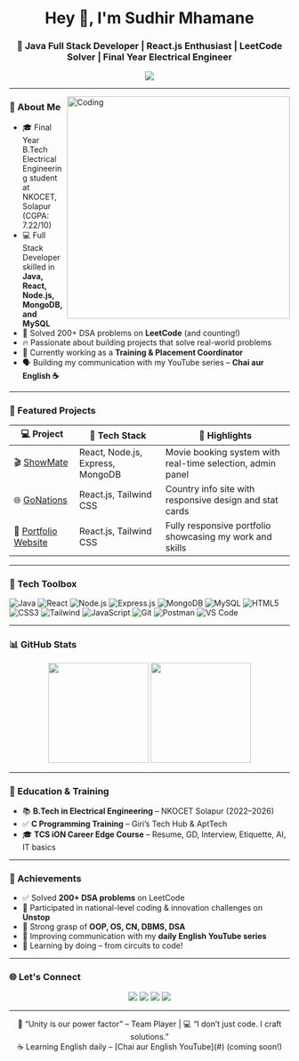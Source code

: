 <h1 align="center">Hey 👋, I'm Sudhir Mhamane</h1>
<h3 align="center">🚀 Java Full Stack Developer | React.js Enthusiast | LeetCode Solver | Final Year Electrical Engineer</h3>

<p align="center">
  <img src="https://readme-typing-svg.herokuapp.com?font=Fira+Code&duration=3000&pause=500&center=true&vCenter=true&width=500&lines=Code.+Innovate.+Solve.;200%2B+LeetCode+Problems+%E2%9C%85;React+%2B+Java+%2B+MongoDB+%3D+My+Stack;Problem+Solver+%7C+Project+Builder+%7C+Placement+Ready" />
</p>

---

<img align="right" alt="Coding" width="400" src="https://i.pinimg.com/originals/e1/e4/9c/e1e49c5d1562358ff5cba7441b8c9d08.gif"/>

### 🧠 About Me

- 🎓 Final Year B.Tech Electrical Engineering student at NKOCET, Solapur (CGPA: 7.22/10)
- 💻 Full Stack Developer skilled in **Java, React, Node.js, MongoDB, and MySQL**
- 🎯 Solved 200+ DSA problems on **LeetCode** (and counting!)
- 🔥 Passionate about building projects that solve real-world problems
- 📢 Currently working as a **Training & Placement Coordinator**
- 🗣️ Building my communication with my YouTube series – **Chai aur English ☕**

---

### 💼 Featured Projects

| 💻 Project | 🔧 Tech Stack | 📌 Highlights |
|-----------|--------------|---------------|
| 🎬 [ShowMate](https://github.com/sudhirmhamane/ShowMate) | React, Node.js, Express, MongoDB | Movie booking system with real-time selection, admin panel |
| 🌐 [GoNations](https://gonations.vercel.app/) | React.js, Tailwind CSS | Country info site with responsive design and stat cards |
| 🧾 [Portfolio Website](https://sudhirmhamane.netlify.app/) | React.js, Tailwind CSS | Fully responsive portfolio showcasing my work and skills |

---

### 🧰 Tech Toolbox

![Java](https://img.shields.io/badge/-Java-000?&logo=Java)
![React](https://img.shields.io/badge/-React-000?&logo=React)
![Node.js](https://img.shields.io/badge/-Node.js-000?&logo=Node.js)
![Express.js](https://img.shields.io/badge/-Express.js-000?&logo=express)
![MongoDB](https://img.shields.io/badge/-MongoDB-000?&logo=mongodb)
![MySQL](https://img.shields.io/badge/-MySQL-000?&logo=mysql)
![HTML5](https://img.shields.io/badge/-HTML5-000?&logo=html5)
![CSS3](https://img.shields.io/badge/-CSS3-000?&logo=css3)
![Tailwind](https://img.shields.io/badge/-Tailwind_CSS-000?&logo=tailwind-css)
![JavaScript](https://img.shields.io/badge/-JavaScript-000?&logo=javascript)
![Git](https://img.shields.io/badge/-Git-000?&logo=git)
![Postman](https://img.shields.io/badge/-Postman-000?&logo=postman)
![VS Code](https://img.shields.io/badge/-VS_Code-000?&logo=visual-studio-code)

---

### 📊 GitHub Stats

<p align="center">
  <img src="https://github-readme-stats.vercel.app/api?username=sudhirmhamane&show_icons=true&theme=radical" height="180px" />
  <img src="https://github-readme-streak-stats.herokuapp.com/?user=sudhirmhamane&theme=radical" height="180px"/>
</p>

---

### 🧠 Education & Training

- 📚 **B.Tech in Electrical Engineering** – NKOCET Solapur (2022–2026)
- ✅ **C Programming Training** – Giri’s Tech Hub & AptTech
- 🎓 **TCS iON Career Edge Course** – Resume, GD, Interview, Etiquette, AI, IT basics

---

### 🌟 Achievements

- ✅ Solved **200+ DSA problems** on LeetCode
- 🥇 Participated in national-level coding & innovation challenges on **Unstop**
- 🧩 Strong grasp of **OOP, OS, CN, DBMS, DSA**
- 🎤 Improving communication with my **daily English YouTube series**
- 🧠 Learning by doing – from circuits to code!

---

### 🌐 Let's Connect

<p align="center">
  <a href="mailto:sudhirmhamane908@gmail.com"><img src="https://img.shields.io/badge/Gmail-D14836?style=for-the-badge&logo=gmail&logoColor=white"/></a>
  <a href="https://linkedin.com/in/sudhirmhamane"><img src="https://img.shields.io/badge/LinkedIn-blue?style=for-the-badge&logo=linkedin&logoColor=white"/></a>
  <a href="https://github.com/sudhirmhamane"><img src="https://img.shields.io/badge/GitHub-181717?style=for-the-badge&logo=github&logoColor=white"/></a>
  <a href="https://leetcode.com/u/sudhirmhamane/"><img src="https://img.shields.io/badge/LeetCode-FFA116?style=for-the-badge&logo=leetcode&logoColor=black"/></a>
</p>

---

<p align="center">
  🏏 “Unity is our power factor” – Team Player | 💻 “I don’t just code. I craft solutions.” <br>
  ☕ Learning English daily – [Chai aur English YouTube](#) (coming soon!)
</p>
